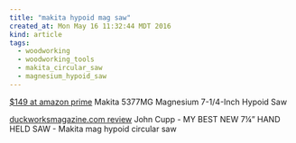 ```yaml
---
title: "makita hypoid mag saw"
created_at: Mon May 16 11:32:44 MDT 2016
kind: article
tags:
  - woodworking
  - woodworking_tools
  - makita_circular_saw
  - magnesium_hypoid_saw
---
```


<a href="http://www.amazon.com/Makita-5377MG-Magnesium-4-Inch-Hypoid/dp/B000N5UR5A/" target="_blank">$149 at amazon prime</a> Makita 5377MG Magnesium 7-1/4-Inch Hypoid Saw 

<a href="http://www.duckworksmagazine.com/03/r/columns/cupp/01/index.htm" target="_blank">duckworksmagazine.com review</a> John Cupp - MY BEST NEW 7¼” HAND HELD SAW - Makita mag hypoid circular saw

<!--
html boilerplate
<a href="" target="_blank"></a>
<img src="" width="400px">
<ul>
  <li></li>
</ul>
<pre>
</pre>
<pre><code>
</code></pre>
-->


